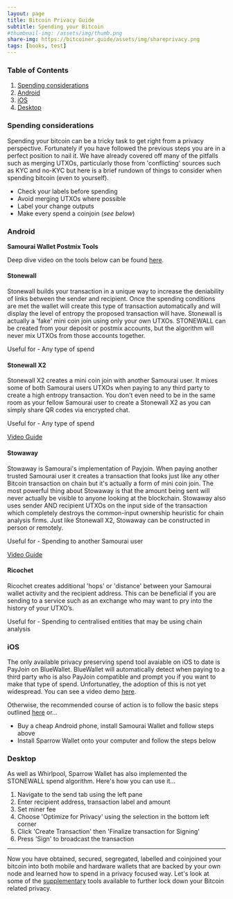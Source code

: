 ```yaml
---
layout: page
title: Bitcoin Privacy Guide 
subtitle: Spending your Bitcoin
#thumbnail-img: /assets/img/thumb.png
share-img: https://bitcoiner.guide/assets/img/shareprivacy.png
tags: [books, test]
---
```


### Table of Contents

1.  [Spending considerations](#spending-considerations)
2.  [Android](#android)
3.  [iOS](#ios)
4.  [Desktop](#desktop)

### Spending considerations

Spending your bitcoin can be a tricky task to get right from a privacy perspective. Fortunately if you have followed the previous steps you are in a perfect position to nail it. We have already covered off many of the pitfalls such as merging UTXOs, particularly those from 'conflicting' sources such as KYC and no-KYC but here is a brief rundown of things to consider when spending bitcoin (even to yourself).

* Check your labels before spending
* Avoid merging UTXOs where possible
* Label your change outputs
* Make every spend a coinjoin (*see below*)


### Android 

**Samourai Wallet Postmix Tools**

Deep dive video on the tools below can be found [here](https://youtu.be/bMyA-Q9oUF4).

#### **Stonewall**

Stonewall builds your transaction in a unique way to increase the deniability of links between the sender and recipient. Once the spending conditions are met the wallet will create this type of transaction automatically and will display the level of entropy the proposed transaction will have. Stonewall is actually a 'fake' mini coin join using only your own UTXOs. STONEWALL can be created from your deposit or postmix accounts, but the algorithm will never mix UTXOs from those accounts together.

Useful for - Any type of spend

#### **Stonewall X2**

Stonewall X2 creates a mini coin join with another Samourai user. It mixes some of both Samourai users UTXOs when paying to any third party to create a high entropy transaction. You don't even need to be in the same room as your fellow Samourai user to create a Stonewall X2 as you can simply share QR codes via encrypted chat.

Useful for - Any type of spend

[Video Guide](https://www.youtube.com/watch?v=8nxQDTN1IlA)

#### **Stowaway**

Stowaway is Samourai's implementation of Payjoin. When paying another trusted Samourai user it creates a transaction that looks just like any other Bitcoin transaction on chain but it's actually a form of mini coin join. The most powerful thing about Stowaway is that the amount being sent will never actually be visible to anyone looking at the blockchain. Stowaway also uses sender AND recipient UTXOs on the input side of the transaction which completely destroys the common-input ownership heuristic for chain analysis firms. Just like Stonewall X2, Stowaway can be constructed in person or remotely.

Useful for - Spending to another Samourai user

[Video Guide](https://www.youtube.com/watch?v=M1rf2jIVKiQ)

#### **Ricochet**

Ricochet creates additional 'hops' or 'distance' between your Samourai wallet activity and the recipient address. This can be beneficial if you are sending to a service such as an exchange who may want to pry into the history of your UTXO’s.

Useful for - Spending to centralised entities that may be using chain analysis


### iOS

The only available privacy preserving spend tool avaiable on iOS to date is PayJoin on BlueWallet. BlueWallet will automatically detect when paying to a third party who is also PayJoin compatible and prompt you if you want to make that type of spend. Unfortunatley, the adoption of this is not yet widespread. You can see a video demo [here](https://twitter.com/bluewalletio/status/1313822205286010883?s=20).

Otherwise, the recommended course of action is to follow the basic steps outlined [here](#spending-considerations) or...

* Buy a cheap Android phone, install Samourai Wallet and follow steps above
* Install Sparrow Wallet onto your computer and follow the steps below

### Desktop

As well as Whirlpool, Sparrow Wallet has also implemented the STONEWALL spend algorithm. Here's how you can use it...

1. Navigate to the send tab using the left pane
2. Enter recipient address, transaction label and amount
3. Set miner fee
4. Choose 'Optimize for Privacy' using the selection in the bottom left corner
5. Click 'Create Transaction' then 'Finalize transaction for Signing'
6. Press 'Sign' to broadcast the transaction
  
***
  
Now you have obtained, secured, segregated, labelled and coinjoined your bitcoin into both mobile and hardware wallets that are backed by your own node and learned how to spend in a privacy focused way. Let's look at some of the [supplementary](/privacy/supplementary) tools available to further lock down your Bitcoin related privacy.

